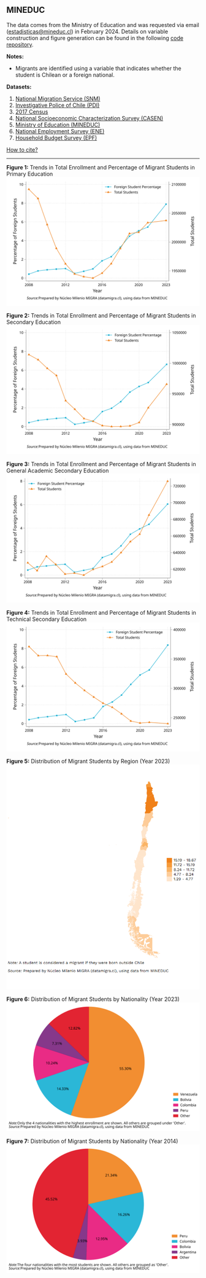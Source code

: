 ## MINEDUC  
The data comes from the Ministry of Education and was requested via email (estadisticas@mineduc.cl) in February 2024. Details on variable construction and figure generation can be found in the following [code repository](https://github.com/NucleoMIGRA/Plataforma_privado/tree/main/bases/MINEDUC).  

**Notes:**  
- Migrants are identified using a variable that indicates whether the student is Chilean or a foreign national.  

**Datasets:**
1. [National Migration Service (SNM)](../eng_md/SNM.md)
2. [Investigative Police of Chile (PDI)](../eng_md/PDI.md)
3. [2017 Census](../eng_md/CENSO.md)
4. [National Socioeconomic Characterization Survey (CASEN)](../eng_md/CASEN.md)
5. [Ministry of Education (MINEDUC)](./MINEDUC.md)
6. [National Employment Survey (ENE)](../eng_md/ENE.md)
7. [Household Budget Survey (EPF)](../eng_md/EPF.md)

[How to cite?](../eng_md/citation.md)

---

**Figure 1:** Trends in Total Enrollment and Percentage of Migrant Students in Primary Education  
![figura_1](https://raw.githubusercontent.com/NucleoMIGRA/migra/1696c5990008a0f8a1917ec13b78d42beb2d0153/eng/MINEDUC/figures_svg/figure_1.svg)

**Figure 2:** Trends in Total Enrollment and Percentage of Migrant Students in Secondary Education  
![figura_2](https://raw.githubusercontent.com/NucleoMIGRA/migra/1696c5990008a0f8a1917ec13b78d42beb2d0153/eng/MINEDUC/figures_svg/figure_2.svg)

**Figure 3:** Trends in Total Enrollment and Percentage of Migrant Students in General Academic Secondary Education  
![figura_4](https://raw.githubusercontent.com/NucleoMIGRA/migra/1696c5990008a0f8a1917ec13b78d42beb2d0153/eng/MINEDUC/figures_svg/figure_4.svg)

**Figure 4:** Trends in Total Enrollment and Percentage of Migrant Students in Technical Secondary Education  
![figura_5](https://raw.githubusercontent.com/NucleoMIGRA/migra/1696c5990008a0f8a1917ec13b78d42beb2d0153/eng/MINEDUC/figures_svg/figure_5.svg)

**Figure 5:** Distribution of Migrant Students by Region (Year 2023)  
![figura_6](https://github.com/NucleoMIGRA/migra/blob/main/eng/MINEDUC/figures_png/figura_6.png?raw=true)

**Figure 6:** Distribution of Migrant Students by Nationality (Year 2023)  
![figura_7](https://raw.githubusercontent.com/NucleoMIGRA/migra/1696c5990008a0f8a1917ec13b78d42beb2d0153/eng/MINEDUC/figures_svg/figure_7.svg)

**Figure 7:** Distribution of Migrant Students by Nationality (Year 2014)  
![figura_8](https://raw.githubusercontent.com/NucleoMIGRA/migra/1696c5990008a0f8a1917ec13b78d42beb2d0153/eng/MINEDUC/figures_svg/figure_8.svg)

